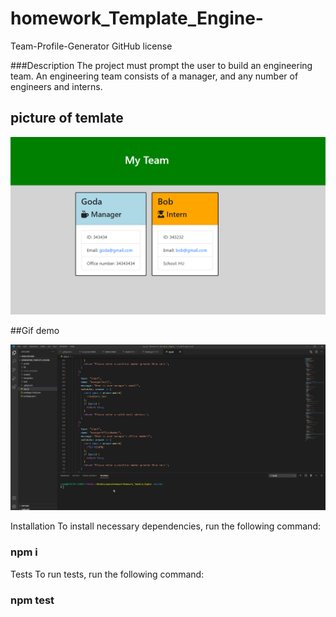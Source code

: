 # homework_Template_Engine-
Team-Profile-Generator
GitHub license

###Description
The project must prompt the user to build an engineering team. An engineering team consists of a manager, and any number of engineers and interns.

## picture of temlate
<img src="assets/g.PNG" alt="PNG">

##Gif demo 

<img src="assets/g.gif" alt="GIF">


Installation
To install necessary dependencies, run the following command:

 ### npm i
Tests
To run tests, run the following command:

### npm test

